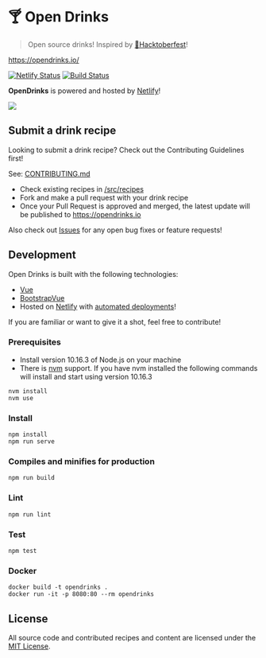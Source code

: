 # 🍸 Open Drinks

> Open source drinks! Inspired by [🎃Hacktoberfest](https://hacktoberfest.digitalocean.com/)!

https://opendrinks.io/

[![Netlify Status](https://api.netlify.com/api/v1/badges/942bef4f-2873-4e49-91c6-c92373a4473e/deploy-status)](https://opendrinks.netlify.com)
[![Build Status](https://travis-ci.org/alfg/opendrinks.svg?branch=master)](https://travis-ci.org/alfg/opendrinks)

**OpenDrinks** is powered and hosted by [Netlify](https://www.netlify.com)!

<a href="https://www.netlify.com">
  <img src="https://www.netlify.com/img/global/badges/netlify-color-accent.svg"/>
</a>

## Submit a drink recipe

Looking to submit a drink recipe? Check out the Contributing Guidelines first!

See: [CONTRIBUTING.md](CONTRIBUTING.md)

- Check existing recipes in [/src/recipes](/src/recipes)
- Fork and make a pull request with your drink recipe
- Once your Pull Request is approved and merged, the latest update will be published to https://opendrinks.io

Also check out [Issues](https://github.com/alfg/opendrinks/issues) for any open bug fixes or feature requests!

## Development

Open Drinks is built with the following technologies:

- [Vue](https://vuejs.org/)
- [BootstrapVue](https://bootstrap-vue.js.org/)
- Hosted on [Netlify](https://www.netlify.com/) with [automated deployments](https://www.netlify.com/docs/continuous-deployment/)!

If you are familiar or want to give it a shot, feel free to contribute!

### Prerequisites

- Install version 10.16.3 of Node.js on your machine
- There is [nvm](https://github.com/nvm-sh/nvm) support. If you have nvm installed the following commands will install and start using version 10.16.3

```
nvm install
nvm use
```

### Install

```
npm install
npm run serve
```

### Compiles and minifies for production

```
npm run build
```

### Lint

```
npm run lint
```

### Test

```
npm test
```

### Docker

```
docker build -t opendrinks .
docker run -it -p 8080:80 --rm opendrinks
```

## License

All source code and contributed recipes and content are licensed under the [MIT License](https://github.com/alfg/opendrinks/blob/master/LICENSE).
